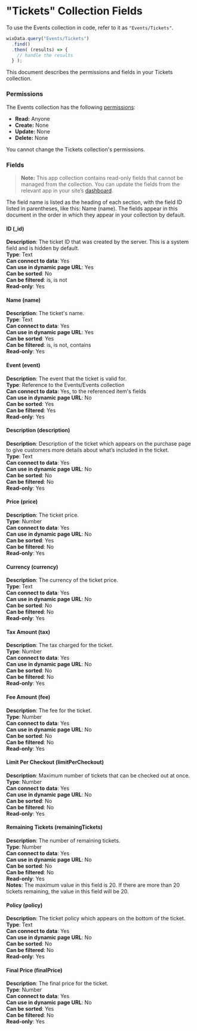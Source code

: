 <!-- This article was published using the Doc Push single-sourcing tool. Any changes to this article MUST be made in the source file. Find it at www.github.com/wix-private/velo-docs.-->



# "Tickets" Collection Fields







To use the Events collection in code, refer to it as `"Events/Tickets"`.

```javascript
wixData.query("Events/Tickets")
  .find()
  .then( (results) => {
    // handle the results
  } );
```

This document describes the permissions and fields in your Tickets collection.

### Permissions 

The Events collection has the following [permissions](https://support.wix.com/en/article/about-collection-permissions):

-   **Read:** Anyone 
-   **Create:** None
-   **Update:** None
-   **Delete:** None

You cannot change the Tickets collection's permissions. 

### Fields 

> **Note:**
> This app collection contains read-only fields that cannot be managed from the collection. You can update the fields from the relevant app in your site’s [dashboard](https://support.wix.com/en/article/accessing-your-sites-dashboard).

The field name is listed as the heading of each section, with the field ID listed in parentheses, like this: Name (name). The fields appear in this document in the order in which they appear in your collection by default.

#### ID (\_id) 

**Description**: The ticket ID that was created by the server. This is a system field and is hidden by default.  
**Type**: Text  
**Can connect to data**: Yes  
**Can use in dynamic page URL**: Yes  
**Can be sorted**: No  
**Can be filtered**: is, is not  
**Read-only**: Yes

#### Name (name) 

**Description**: The ticket's name.  
**Type**: Text  
**Can connect to data**: Yes  
**Can use in dynamic page URL**: Yes  
**Can be sorted**: Yes  
**Can be filtered**: is, is not, contains  
**Read-only**: Yes

#### Event (event) 

**Description**: The event that the ticket is valid for.  
**Type**: Reference to the Events/Events collection  
**Can connect to data**: Yes, to the referenced item's fields  
**Can use in dynamic page URL**: No  
**Can be sorted**: Yes  
**Can be filtered**: Yes  
**Read-only**: Yes

#### Description (description) 

**Description**: Description of the ticket which appears on the purchase page to give customers more details about what’s included in the ticket.  
**Type**: Text  
**Can connect to data**: Yes  
**Can use in dynamic page URL**: No  
**Can be sorted**: No  
**Can be filtered**: No  
**Read-only**: Yes

#### Price (price) 

**Description**: The ticket price.  
**Type**: Number  
**Can connect to data**: Yes  
**Can use in dynamic page URL**: No  
**Can be sorted**: Yes  
**Can be filtered**: No  
**Read-only**: Yes

#### Currency (currency) 

**Description**: The currency of the ticket price.  
**Type**: Text  
**Can connect to data**: Yes  
**Can use in dynamic page URL**: No  
**Can be sorted**: No  
**Can be filtered**: No  
**Read-only**: Yes

#### Tax Amount (tax) 

**Description**: The tax charged for the ticket.  
**Type**: Number  
**Can connect to data**: Yes  
**Can use in dynamic page URL**: No  
**Can be sorted**: No  
**Can be filtered**: No  
**Read-only**: Yes

#### Fee Amount (fee) 

**Description**: The fee for the ticket.  
**Type**: Number  
**Can connect to data**: Yes  
**Can use in dynamic page URL**: No  
**Can be sorted**: No  
**Can be filtered**: No  
**Read-only**: Yes

#### Limit Per Checkout (limitPerCheckout) 

**Description**: Maximum number of tickets that can be checked out at once.  
**Type**: Number  
**Can connect to data**: Yes  
**Can use in dynamic page URL**: No  
**Can be sorted**: No  
**Can be filtered**: No  
**Read-only**: Yes

#### Remaining Tickets (remainingTickets) 

**Description**: The number of remaining tickets.  
**Type**: Number  
**Can connect to data**: Yes  
**Can use in dynamic page URL**: No  
**Can be sorted**: No  
**Can be filtered**: No  
**Read-only**: Yes  
**Notes**: The maximum value in this field is 20. If there are more than 20 tickets remaining, the value in this field will be 20.

#### Policy (policy) 

**Description**: The ticket policy which appears on the bottom of the ticket.  
**Type**: Text  
**Can connect to data**: Yes  
**Can use in dynamic page URL**: No  
**Can be sorted**: No  
**Can be filtered**: No  
**Read-only**: Yes

#### Final Price (finalPrice) 

**Description**: The final price for the ticket.  
**Type**: Number  
**Can connect to data**: Yes  
**Can use in dynamic page URL**: No  
**Can be sorted**: Yes  
**Can be filtered**: No  
**Read-only**: Yes